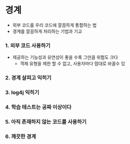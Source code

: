 # 경계
- 외부 코드를 우리 코드에 깔끔하게 통합하는 법
- 경계를 깔끔하게 처리하는 기법과 기교
### 1. 외부 코드 사용하기
- 제공하는 기능성과 유연성이 좋을 수록 그만큼 위험도 크다
  - 객체 유형을 제한 할 수 없고, 사용자마다 맘대로 바꿀수 있
### 2. 경계 살피고 익히기
### 3. log4j 익히기
### 4. 학습 테스트는 공짜 이상이다
### 5. 아직 존재하지 않는 코드를 사용하기
### 6. 깨끗한 경계
